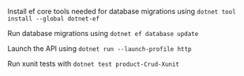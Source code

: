 Install ef core tools needed for database migrations using `dotnet tool install --global dotnet-ef`

Run database migrations using `dotnet ef database update`

Launch the API using `dotnet run --launch-profile http`

Run xunit tests with `dotnet test product-Crud-Xunit`
